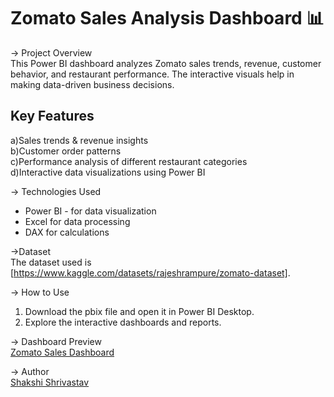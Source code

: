 # Zomato Sales Analysis Dashboard 📊
-> Project Overview  
This Power BI dashboard analyzes Zomato sales trends, revenue, customer behavior, and restaurant performance. The interactive visuals help in making data-driven business decisions.

##  Key Features  
 a)Sales trends & revenue insights  
 b)Customer order patterns  
 c)Performance analysis of different restaurant categories  
 d)Interactive data visualizations using Power BI  

-> Technologies Used  
- Power BI - for data visualization  
- Excel  for data processing  
- DAX for calculations  

->Dataset  
The dataset used is [https://www.kaggle.com/datasets/rajeshrampure/zomato-dataset].  

-> How to Use  
1. Download the pbix file and open it in Power BI Desktop.  
2. Explore the interactive dashboards and reports.  



-> Dashboard Preview  
[Zomato Sales Dashboard](dashboard.png)

-> Author  
[Shakshi Shrivastav](https://www.linkedin.com/in/shakshi-shrivastav/)
